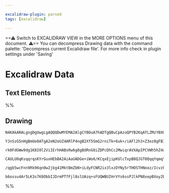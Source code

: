```yaml
---

excalidraw-plugin: parsed
tags: [excalidraw]

---
```

==⚠  Switch to EXCALIDRAW VIEW in the MORE OPTIONS menu of this document. ⚠== You can decompress Drawing data with the command palette: 'Decompress current Excalidraw file'. For more info check in plugin settings under 'Saving'


# Excalidraw Data
## Text Elements
%%
## Drawing
```compressed-json
N4KAkARALgngDgUwgLgAQQQDwMYEMA2AlgCYBOuA7hADTgQBuCpAzoQPYB2KqATLZMzYBXUtiRoIACyhQ4zZAHoFAc0JRJQgEYA6bGwC2CgF7N6hbEcK4OCtptbErHALRY8RMpWdx8Q1TdIEfARcZgRmBShcZQUebQBWbQAGGjoghH0EDihmbgBtcDBQMBKIEm4IAGUAYQAhSoA5AGkKSVwANQAFTWqeAEEASQArfAAOADEADVSSyFhECsDsKI5l

YJnSzG5nHgBmUe0ATgA2eN2eUZ4ARlP4ngB2Xf5SmG2rniTk+6uk+/iAFl2h3+Z3ez0gFBI6m4PH+/yO8UOPERSV251RYMKkEkCEIymk3Cuh0OR0OuyS8XuyKSh3up2O4Ig1jW4lQSUZzCgpDYAGsENU2Pg2KQKgBiK4ICUSjaQTS4bA85TcoQcYgCoUiiRc6zMOC4QLZGUQABmhHw+EqsHWEkEHiNnO5fIA6lDJDCOVzeQhLTBrehbeVGcr8Rxw

rk0FdGWw9dg1K8I0l2ViIErhHABsRw6g8gBdRnG8iZDPcDhCc2MwiqrAVXApIPCVWh5hZ4qzaDwVm7LEAXw5CAQxEJ8SJo1GZOBjMYLHYXDQxz4yanrE4DU4YkJPGOx0uVPiSbbhGYABF0lAB9wuUIEIzNA3iABRYKZbJZ0vl5NCODEXBnwcRqmjOSSSAcBVxPMmRAcDyJZlvgjJCgq55oMaBBhIU3bgHmdC4HAcCWj+rKttAOKZBU36kNBzwMIQ

CAULU8qKsqqrqsKYrGuxHEbBA2AiAaUADGe+iWo6/KCqxEjipKUlcTxpB8QJGT0QqqYqmqYmaug2ocLq+pZFAMm8XpCn6OMZoWlarIQAGg5UbJ8mCcJXousQ0JoAupR2UZDmenyPp+lZgqBoU3GGdkxkAErCCGYaErZoX8YJADyMZxoSiZxXJXkZOMnBQOMuD6Ga8aoPEGX2dluWVIQRish8ZVZfoAAqWBQH0RDKLO6DBMa+n1WF3n6q1clsK0IR

/qgb5wcFnn9Rk96qn0w2jbg41MktBmZbN+iLdyFCNR2ix3lxzDYNy5rTHOSTHNooz/IcvzkrSezxAywUnWd+AAJrcLsfzaP8xw0jcY4vYcVyjFRRhsAY3CtpA9AEFe3CfKMdzzqM6F9QlGSRapTZZhATE2cFSokFVNUwvukCk8QloIHA3ClSTpAkAAsmwxAIPNuCaME40ofgYRUTTLEaXDEC1IKq2kMocoABTXPc1C8FcSsq2rnzxAAlEa4UIMoZ

b6ossu4Ar5LK3s7K8ObbIJDrmPTfFjl8slUAzq+sFUQWBUIHrVYs6ssPJlkPN8xepBXoy2BEAzaCXteyYcD74eR8mwhQJBrLxw7pR2EMCDLMwlRJ3A7Oc9zvNIagAtC8F8pu4wjXQ/gQdtvMllhMEywzkaPGcgY+0LGgk3wWwiH86hCdtvgoStd3jfNzB5roeAvZ0KawQthh3ZAA
```
%%
